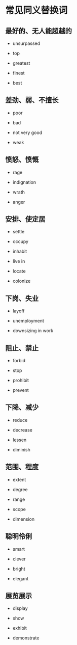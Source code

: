 # 常见同义替换词


## 最好的、无人能超越的

- unsurpassed

- top

- greatest

- finest

- best

## 差劲、弱、不擅长

- poor

- bad

- not very good

- weak

## 愤怒、愤慨

- rage

- indignation

- wrath

- anger

## 安排、使定居

- settle

- occupy

- inhabit

- live in

- locate

- colonize

## 下岗、失业

- layoff

- unemployment

- downsizing in work

## 阻止、禁止

- forbid

- stop

- prohibit

- prevent

## 下降、减少

- reduce

- decrease

- lessen

- diminish

## 范围、程度

- extent

- degree

- range

- scope

- dimension

## 聪明伶俐

- smart

- clever

- bright

- elegant

## 展览展示

- display

- show

- exhibit

- demonstrate

